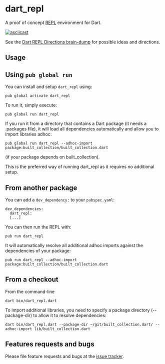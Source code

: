 # dart_repl

A proof of concept [REPL](https://en.wikipedia.org/wiki/Read%E2%80%93eval%E2%80%93print_loop) environment for Dart.

[![asciicast](https://asciinema.org/a/2wxg2qpnlcaw4dpoo6o2c705s.png)](https://asciinema.org/a/2wxg2qpnlcaw4dpoo6o2c705s)

See the [Dart REPL Directions brain-dump](https://docs.google.com/document/d/1gDkF1meFpsQO_X_SCoAxdsdCNVhPiAz4HLyvvzOXWKU/edit?usp=sharing) for possible ideas and directions.

## Usage

## Using `pub global run`

You can install and setup `dart_repl` using:

    pub global activate dart_repl

To run it, simply execute:

    pub global run dart_repl

If you run it from a directory that contains a Dart package (it needs a .packages file), it will load all
dependencies automatically and allow you to import libraries adhoc:

    pub global run dart_repl --adhoc-import package:built_collection/built_collection.dart

(if your package depends on built_collection).

This is the preferred way of running dart_repl as it requires no additional setup.

## From another package

You can add a `dev_dependency:` to your `pubspec.yaml`:

```
dev_dependencies:
  dart_repl:
  [...]
```

You can then run the REPL with:

    pub run dart_repl

It will automatically resolve all additional adhoc imports against the dependencies of your package: 

    pub run dart_repl --adhoc-import package:built_collection/built_collection.dart

## From a checkout

From the command-line

    dart bin/dart_repl.dart

To import additional libraries, you need to specify a package directory (--package-dir) to allow 
it to resolve dependencies:

    dart bin/dart_repl.dart --package-dir ~/git/built_collection.dart/ --adhoc-import lib/built_collection.dart

## Features requests and bugs

Please file feature requests and bugs at the [issue tracker][tracker].

[tracker]: https://github.com/BlackHC/dart_repl/issues
